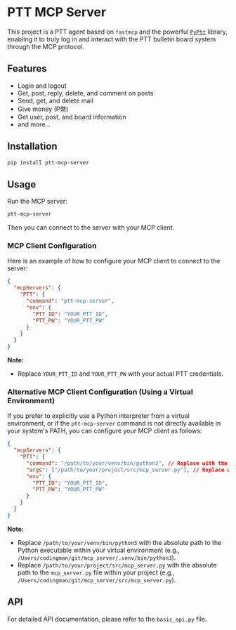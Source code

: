 # PTT MCP Server

This project is a PTT agent based on `fastmcp` and the powerful [`PyPtt`](https://pyptt.cc/) library, enabling it to truly log in and interact with the PTT bulletin board system through the MCP protocol.

## Features

- Login and logout
- Get, post, reply, delete, and comment on posts
- Send, get, and delete mail
- Give money (P幣)
- Get user, post, and board information
- and more...

## Installation

```bash
pip install ptt-mcp-server
```

## Usage

Run the MCP server:

```bash
ptt-mcp-server
```

Then you can connect to the server with your MCP client.

### MCP Client Configuration

Here is an example of how to configure your MCP client to connect to the server:

```json
{
  "mcpServers": {
    "PTT": {
      "command": "ptt-mcp-server",
      "env": {
        "PTT_ID": "YOUR_PTT_ID",
        "PTT_PW": "YOUR_PTT_PW"
      }
    }
  }
}
```

**Note:**

*   Replace `YOUR_PTT_ID` and `YOUR_PTT_PW` with your actual PTT credentials.

### Alternative MCP Client Configuration (Using a Virtual Environment)

If you prefer to explicitly use a Python interpreter from a virtual environment, or if the `ptt-mcp-server` command is not directly available in your system's PATH, you can configure your MCP client as follows:

```json
{
  "mcpServers": {
    "PTT": {
      "command": "/path/to/your/venv/bin/python3", // Replace with the actual path to your venv's python executable
      "args": ["/path/to/your/project/src/mcp_server.py"], // Replace with the actual path to mcp_server.py
      "env": {
        "PTT_ID": "YOUR_PTT_ID",
        "PTT_PW": "YOUR_PTT_PW"
      }
    }
  }
}
```

**Note:**

*   Replace `/path/to/your/venv/bin/python3` with the absolute path to the Python executable within your virtual environment (e.g., `/Users/codingman/git/mcp_server/.venv/bin/python3`).
*   Replace `/path/to/your/project/src/mcp_server.py` with the absolute path to the `mcp_server.py` file within your project (e.g., `/Users/codingman/git/mcp_server/src/mcp_server.py`).

## API

For detailed API documentation, please refer to the `basic_api.py` file.
